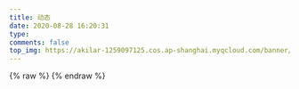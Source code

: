 ```yaml
---
title: 动态
date: 2020-08-28 16:20:31
type:
comments: false
top_img: https://akilar-1259097125.cos.ap-shanghai.myqcloud.com/banner/pagebanner5.jpg
---
```

<head>
  <script src="https://libs.baidu.com/jquery/2.0.0/jquery.min.js"></script>
  <!-- <script type="text/javascript">
  $(document).ready(function () {
      if(location.href.indexOf("#reloaded")==-1){
          location.href=location.href+"#reloaded";
          location.reload();
      }
  })
  </script> -->
</head>
  <body>
      {% raw %}
      <script>
        var img = "https://akilar-1259097125.cos.ap-shanghai.myqcloud.com/%E5%8F%8B%E9%93%BE%E5%A4%B4%E5%83%8F/author.png";
        var appID = "HgKoEBNqlisn3UceL0eYnctL-MdYXbMMI";
        var appKEY = "NTRASNBeLT2prREh6XVbDMyt";
        var per = "12"; //每页显示说说的数量
        var username = "Akilar"; //Leancloud中设置的用户名
        var placeholder1="只有店长才能评论哦"; //在编辑说说的输入框中的占位符
        var placeholder2="只有店长才能评论哦！";  //在编辑密码的输入框中的占位符
        var lazy = 1; //是否开启懒加载动画
        var bgimg = "https://akilar-1259097125.cos.ap-shanghai.myqcloud.com/burrerfly-cover/valinebg2.gif";
      </script>
      {% endraw %}
      <div id="artitalk_main"></div>
      <script type="text/javascript" src="https://unpkg.com/artitalk"></script>
  </body>
  <!-- 自定义样式 -->
   <style>
     .cbp_tmtimeline>li:nth-child(odd) .cbp_tmlabel {
       background: linear-gradient(-45deg, #f1ac9d, #f06966, #dee2d1, #6abe83) 0% 0% / 400% 400%;
       animation: 15s ease 0s infinite normal none running gradientBG;
       color: white;
     }
     .cbp_tmtimeline>li .cbp_tmlabel {
       background: linear-gradient(-45deg, #f1ac9d, #f06966, #dee2d1, #6abe83) 0% 0% / 400% 400%;
       animation: 15s ease 0s infinite normal none running gradientBG;
       color: white;
     }
     .cbp_tmtimeline>li:nth-child(odd) .cbp_tmlabel:after {
       border-right-color:  #f1ac9d
     }
     .cbp_tmtimeline>li .cbp_tmlabel:after {
       border-right-color:  #dee2d1
     }
     .button {
       background: linear-gradient(-45deg, #f1ac9d, #f06966, #dee2d1, #6abe83) 0% 0% / 400% 400%;
       animation: 15s ease 0s infinite normal none running gradientBG;
       color: white;
     }
     @keyframes gradientBG {
         0% {
             background-position: 0% 50%;
         }
         50% {
             background-position: 100% 50%;
         }
         100% {
             background-position: 0% 50%;
         }
     }
   </style>
   <!-- 自定义样式.end -->
